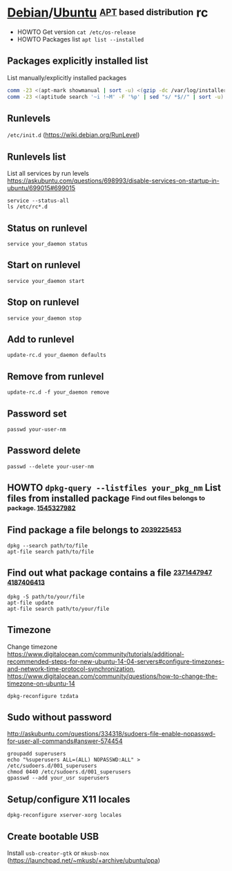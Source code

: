 # [Debian][]/[Ubuntu][] <sup><sub>[APT][] based distribution</sub></sup> rc

[apt]: https://en.wikipedia.org/wiki/APT_(software)
[debian]: https://github.com/debian
[ubuntu]: https://github.com/ubuntu

* HOWTO Get version `cat /etc/os-release`
* HOWTO Packages list `apt list --installed`

## Packages explicitly installed list

List manually/explicitly installed packages

```sh
comm -23 <(apt-mark showmanual | sort -u) <(gzip -dc /var/log/installer/initial-status.gz | sed -n 's/^Package: //p' | sort -u)
comm -23 <(aptitude search '~i !~M' -F '%p' | sed "s/ *$//" | sort -u) <(gzip -dc /var/log/installer/initial-status.gz | sed -n 's/^Package: //p' | sort -u)
```

## Runlevels

`/etc/init.d` (https://wiki.debian.org/RunLevel)

## Runlevels list

List all services by run levels
<https://askubuntu.com/questions/698993/disable-services-on-startup-in-ubuntu/699015#699015>

    service --status-all
    ls /etc/rc*.d

## Status on runlevel

    service your_daemon status

## Start on runlevel

    service your_daemon start

## Stop on runlevel

    service your_daemon stop

## Add to runlevel

    update-rc.d your_daemon defaults

## Remove from runlevel

    update-rc.d -f your_daemon remove

## Password set

    passwd your-user-nm

## Password delete

    passwd --delete your-user-nm

## HOWTO `dpkg-query --listfiles your_pkg_nm` List files from installed package <sup><sub>Find out files belongs to package. [1545327982][]</sub></sup>

[1545327982]: https://askubuntu.com/questions/32507/how-do-i-get-a-list-of-installed-files-from-a-package#32509

## Find package a file belongs to <sup><sub>[2039225453][]</sub></sup>

    dpkg --search path/to/file
    apt-file search path/to/file

[2039225453]: https://superuser.com/questions/10997/find-what-package-a-file-belongs-to-in-ubuntu-debian#11003

## Find out what package contains a file <sup><sub>[2371447947][] [4187406413][]</sub></sup>

    dpkg -S path/to/your/file
    apt-file update
    apt-file search path/to/your/file

[2371447947]: https://cyberciti.biz/faq/equivalent-of-rpm-qf-command
[4187406413]: http://debian-administration.org/articles/334

## Timezone

Change timezone
<https://www.digitalocean.com/community/tutorials/additional-recommended-steps-for-new-ubuntu-14-04-servers#configure-timezones-and-network-time-protocol-synchronization>,
<https://www.digitalocean.com/community/questions/how-to-change-the-timezone-on-ubuntu-14>

    dpkg-reconfigure tzdata

## Sudo without password

<http://askubuntu.com/questions/334318/sudoers-file-enable-nopasswd-for-user-all-commands#answer-574454>

    groupadd superusers
    echo "%superusers ALL=(ALL) NOPASSWD:ALL" > /etc/sudoers.d/001_superusers
    chmod 0440 /etc/sudoers.d/001_superusers
    gpasswd --add your_usr superusers

## Setup/configure X11 locales

    dpkg-reconfigure xserver-xorg locales

## Create bootable USB

Install `usb-creator-gtk` or `mkusb-nox` (https://launchpad.net/~mkusb/+archive/ubuntu/ppa)
